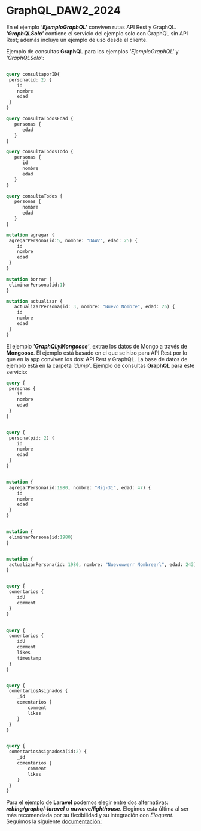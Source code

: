 # GraphQL_DAW2_2024

En el ejemplo ***'EjemploGraphQL'*** conviven rutas API Rest y GraphQL.
***'GraphQLSolo'*** contiene el servicio del ejemplo solo con GraphQL sin API Rest; además incluye un ejemplo de uso desde el cliente.

Ejemplo de consultas **GraphQL** para los ejemplos *'EjemploGraphQL'* y *'GraphQLSolo'*:

```GraphQL

query consultaporID{
 persona(id: 2) {
    id
    nombre
    edad
 }
}

query consultaTodosEdad {
   personas {
      edad
   }
}

query consultaTodosTodo {
   personas {
      id
      nombre
      edad
   }
}

query consultaTodos {
   personas {
      nombre
      edad
   }
}

mutation agregar {
 agregarPersona(id:5, nombre: "DAW2", edad: 25) {
    id
    nombre
    edad
 }
}

mutation borrar {
 eliminarPersona(id:1)
}

mutation actualizar {
   actualizarPersona(id: 3, nombre: "Nuevo Nombre", edad: 26) {
    id
    nombre
    edad
 }
}
```

El ejemplo ***'GraphQLyMongoose'***, extrae los datos de Mongo a través de **Mongoose**. El ejemplo está basado en el que se hizo para API Rest por lo que en la app conviven los dos: API Rest y GraphQL. La base de datos de ejemplo está en la carpeta *'dump'*.
Ejemplo de consultas **GraphQL** para este servicio:

```GraphQL
query {
 personas {
    id
    nombre
    edad
 }
}


query {
 persona(pid: 2) {
    id
    nombre
    edad
 }
}


mutation {
 agregarPersona(id:1980, nombre: "Mig-31", edad: 47) {
    id
    nombre
    edad
 }
}


mutation {
 eliminarPersona(id:1980)
}


mutation {
 actualizarPersona(id: 1980, nombre: "Nuevowwerr Nombreerl", edad: 243) 
}


query {
 comentarios {
    idU
    comment
 }
}


query {
 comentarios {
    idU
    comment
    likes
    timestamp
 }
}


query {
 comentariosAsignados {
    _id
    comentarios {
        comment
        likes
    }
 }
}


query {
 comentariosAsignadosA(id:2) {
    _id
    comentarios {
        comment
        likes
    }
 }
}
```

Para el ejemplo de **Laravel** podemos elegir entre dos alternativas: ***rebing/graphql-laravel*** o ***nuwave/lighthouse***. Elegimos esta última al ser más recomendada por su flexibilidad y su integración con *Eloquent*. Seguimos la siguiente [documentación:](https://lighthouse-php.com/tutorial/#what-is-lighthouse)
